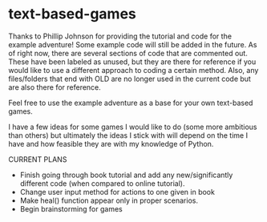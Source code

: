 # text-based-games

Thanks to Phillip Johnson for providing the tutorial and code for the example adventure! Some example code will still be added in the future. As of right now, there are several sections of code that are commented out. These have been labeled as unused, but they are there for reference if you would like to use a different approach to coding a certain method. Also, any files/folders that end with OLD are no longer used in the current code but are also there for reference.

Feel free to use the example adventure as a base for your own text-based games.

I have a few ideas for some games I would like to do (some more ambitious than others) but ultimately the ideas I stick with will depend on the time I have and how feasible they are with my knowledge of Python.

CURRENT PLANS
- Finish going through book tutorial and add any new/significantly different code (when compared to online tutorial).
- Change user input method for actions to one given in book
- Make heal() function appear only in proper scenarios.
- Begin brainstorming for games
